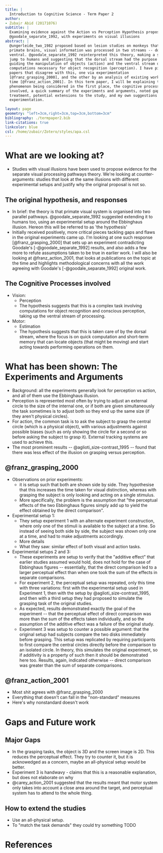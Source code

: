 ```yaml
---
title: |
  Introduction to Cognitive Science - Term Paper 2
author: 
- Zubair Abid (20171076)
subtitle: |
  Examining evidence against the Action vs Perception Hypothesis proposed by
  @goodale_separate_1992, with experiments on visual illusions
abstract: |
  @ungerleide_two_1982 proposed based on lesion studies on monkeys that in
  primate brains, visual information was processed in two streams -- dorsal and
  ventral. @goodale_separate_1992 reinterpreted this theory, making a species
  jump to humans and suggesting that the dorsal stream had the purpose of
  guiding the manipulation of objects (action) and the ventral stream did the
  computations necessary for object recognition (perception). I have picked two
  papers that disagree with this, one via experimentation
  [@franz_grasping_2000], and the other by an analysis of existing work at the
  time [@franz_action_2001]. In this term paper, I will be explaining the
  phenomenon being considered in the first place, the cognitive processes
  involved, a quick summary of the experiments and arguments, noted gaps in the
  treatment, potential extensions to the study, and my own suggestions on future
  experimentation.
  
layout: page
geometry: "left=3cm,right=3cm,top=3cm,bottom=3cm"
bibliography: ./termpaper2.bib
link-citations: true
linkcolor: blue
csl: /home/zubair/Zotero/styles/apa.csl
---
```


# What are we looking at?

- Studies with visual illusions have been used to propose evidence for the
  separate visual processing pathways theory. We're looking at
  counter-arguments: studies that look at the same illusions with different
  experimental setups and justify why the original proposal is not so.

## The original hypothesis, and responses 

- In brief: the theory is that primate visual system is organised into two
  parallel pathways. @goodale_separate_1992 suggested extending it to humans
  too, using an experimental setup around the Ebbinghaus illusion. Hereon this
  will be referred to as 'the hypothesis'
- Initially received positively, more critical pieces tackling gaps and flaws in
  the original experiments came up. I'm looking at one such response 
  [@franz_grasping_2000] that sets up an experiment contradicting Goodale's 
  [-@goodale_separate_1992] results, and also adds a few more to refute 
  assumptions taken to be true in earlier work. I will also be looking at
  @franz_action_2001, that looks at publications on the topic at the time and
  highlights methodological concerns with all the work agreeing with Goodale's
  [-@goodale_separate_1992] original work.

## The Cognitive Processes involved

- Vision:
    - Perception
    - The hypothesis suggests that this is a complex task involving
      computations for object recognition and conscious perception, taking up
      the ventral stream of processing.
- Motor:
    - Estimation
    - The hypothesis suggests that this is taken care of by the dorsal stream,
      where the focus is on quick computation and short-term memory that can
      locate objects (that might be moving) and start acting towards performing
      operations on them.

# What has been shown: The Experiments and Arguments

- Background: all the experiments generally look for perception vs action, and
  all of them use the Ebbinghaus illusion.
- Perception is represented most often by trying to adjust an external circle to
  the size of the internal one, or if both are given simultaneously the task 
  sometimes is to adjust both so they end up the same size (if they aren't
  physical circles).
- For action, the common task is to ask the subject to grasp the central circle
  (which is a physical object), with various adjustments against possible biases
  (such as only showing the circle for a second or so before asking the subject
  to grasp it). External tracking systems are used to achieve this.
- The most prominent results -- @aglioti_size-contrast_1995 -- 
  found that there was less effect of the illusion on grasping versus
  perception.

## @franz_grasping_2000

- Observations on prior experiments:
    - it is setup such that both are shown side by side. They hypothesise that
      this increases the time taken for visual distinction, whereas with
      grasping the subject is only looking and acting on a single stimulus.
    - More specifically, the problem is the assumption that "the perceptual 
      effects of the two Ebbinghaus figures simply add up to yield the effect 
      obtained by the direct comparison".
- Experimental setup 1:
    - They setup experiment 1 with an alternate experiment construction, where
      only one of the stimuli is available to the subject at a time. So instead
      of seeing both side by side, the subject was shown only one at a time, and
      had to make adjustments accordingly.
    - More details
    - What they saw: similar effect of both visual and action tasks.
- Experimental setups 2 and 3:
    - These experiments are setup to verify that the "additive effect" that 
      earlier studies assumed would hold, does not hold for the case of
      Ebbinghaus figures -- essentially, that the direct comparison led to a
      larger perceptual effect than when one took the sum of the effects in
      separate comparisons.
    - For experiment 2, the perceptual setup was repeated, only this time with
      three variations: first with the experimental setup used in Experiment 1,
      then with the setup by @aglioti_size-contrast_1995, and then with a third
      setup they had proposed to simulate the grasping task of the original
      studies.
    - As expected, results demonstrated exactly the goal of the experiment --
      that the perceptual effect of direct comparison was more than the sum of
      the effects taken individually, and so the assumption of the additive 
      effect was a failure of the original study.
    - Experiment 3 was setup to counter a possible argument: that the original
      setup had subjects compare the two disks immediately before grasping. This
      setup was replicated by requiring participants to first compare the
      central circles directly before the comparison to an isolated circle. In
      theory, this simulates the original experiment, so if additivity is a
      property of such then it should be demonstrated here too. Results, again,
      indicated otherwise -- direct comparison was greater than the sum of
      separate comparisons.

## @franz_action_2001

- Most shit agrees with @franz_grasping_2000
- Everything that doesn't can fall in the "non-standard" measures
- Here's why nonstandard doesn't work

# Gaps and Future work

## Major Gaps

- In the grasping tasks, the object is 3D and the screen image is 2D. This
  reduces the perceptual effect. They try to counter it, but it is acknowedged
  as a concern, maybe an all-physical setup would be better. 
- Experiment 3 is handwavy - claims that this is a reasonable explanation, but
  does not elaborate on why
- @carey_action_2001 suggested that the results meant that motor system only
  takes into account a close area around the target, and perceptual system has
  to attend to the whole thing.

## How to extend the studies

- Use an all-physical setup.
- To "match the task demands" they could try something TODO

# References

